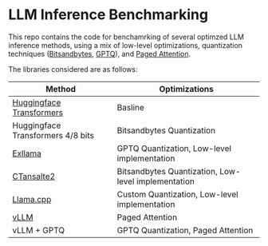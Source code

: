 # LLM Inference Benchmarking

This repo contains the code for benchamrking of several optimzed LLM inference methods, using a mix of low-level optimizations, quantization techniques ([Bitsandbytes](https://github.com/TimDettmers/bitsandbytes), [GPTQ](https://github.com/PanQiWei/AutoGPTQ)), and [Paged Attention](https://github.com/vllm-project/vllm).

The libraries considered are as follows:

Method | Optimizations
---|---
[Huggingface Transformers](https://github.com/huggingface/transformers) | Basline
Huggingface Transformers 4/8 bits | Bitsandbytes Quantization
[Exllama](https://github.com/turboderp/exllama) | GPTQ Quantization, Low-level implementation
[CTansalte2](https://github.com/OpenNMT/CTranslate2) | Bitsandbytes Quantization, Low-level implementation
[Llama.cpp](https://github.com/abetlen/llama-cpp-python) | Custom Quantization, Low-level implementation
[vLLM](https://github.com/vllm-project/vllm) | Paged Attention
vLLM + GPTQ | GPTQ Quantization, Paged Attention


